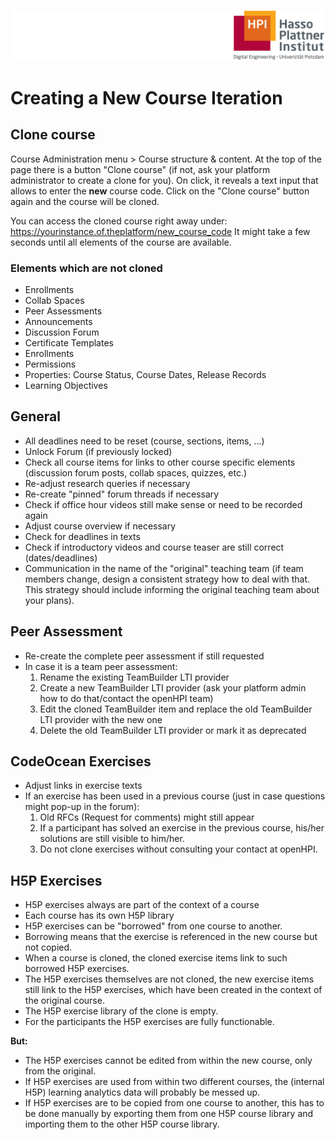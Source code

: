 ![HPI Logo](../img/HPI_Logo.png)

# Creating a New Course Iteration

## Clone course
Course Administration menu > Course structure & content.
At the top of the page there is a button "Clone course" (if not, ask your platform administrator to create a clone for you). 
On click, it reveals a text input that allows to enter the **new** course code.
Click on the "Clone course" button again and the course will be cloned.

You can access the cloned course right away under:  
https://yourinstance.of.theplatform/new_course_code
It might take a few seconds until all elements of the course are available.

### Elements which are not cloned
- Enrollments
- Collab Spaces
- Peer Assessments
- Announcements
- Discussion Forum
- Certificate Templates
- Enrollments
- Permissions
- Properties: Course Status, Course Dates, Release Records
- Learning Objectives


## General
- All deadlines need to be reset (course, sections, items, ...)
- Unlock Forum (if previously locked)
- Check all course items for links to other course specific elements (discussion forum posts, collab spaces, quizzes, etc.)
- Re-adjust research queries if necessary
- Re-create "pinned" forum threads if necessary
- Check if office hour videos still make sense or need to be recorded again
- Adjust course overview if necessary
- Check for deadlines in texts
- Check if introductory videos and course teaser are still correct (dates/deadlines)
- Communication in the name of the "original" teaching team (if team members change, design a consistent strategy how to deal with that. This strategy should include informing the original teaching team about your plans). 

## Peer Assessment
- Re-create the complete peer assessment if still requested
- In case it is a team peer assessment:
  1. Rename the existing TeamBuilder LTI provider
  2. Create a new TeamBuilder LTI provider (ask your platform admin how to do that/contact the openHPI team)
  3. Edit the cloned TeamBuilder item and replace the old TeamBuilder LTI provider with the new one
  4. Delete the old TeamBuilder LTI provider or mark it as deprecated


## CodeOcean Exercises
- Adjust links in exercise texts
- If an exercise has been used in a previous course (just in case questions might pop-up in the forum):
  1. Old RFCs (Request for comments) might still appear
  2. If a participant has solved an exercise in the previous course, his/her solutions are still visible to him/her.
  3. Do not clone exercises without consulting your contact at openHPI.
  
## H5P Exercises
- H5P exercises always are part of the context of a course
- Each course has its own H5P library
- H5P exercises can be "borrowed" from one course to another. 
- Borrowing means that the exercise is referenced in the new course but not copied. 
- When a course is cloned, the cloned exercise items link to such borrowed H5P exercises.
- The H5P exercises themselves are not cloned, the new exercise items still link to the H5P exercises, which have been created in the context of the original course.
- The H5P exercise library of the clone is empty.
- For the participants the H5P exercises are fully functionable.

**But:**
- The H5P exercises cannot be edited from within the new course, only from the original.
- If H5P exercises are used from within two different courses, the (internal H5P) learning analytics data will probably be messed up.
- If H5P exercises are to be copied from one course to another, this has to be done manually by exporting them from one H5P course library and importing them to the other H5P course library.




